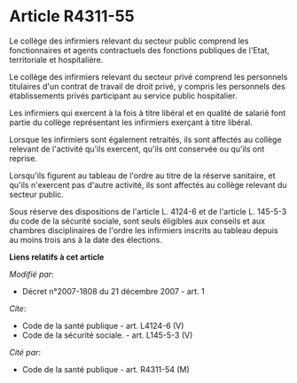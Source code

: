 # Article R4311-55

Le collège des infirmiers relevant du secteur public comprend les fonctionnaires et agents contractuels des fonctions
publiques de l'Etat, territoriale et hospitalière. 

Le collège des infirmiers relevant du secteur privé comprend les personnels titulaires d'un contrat de travail de droit
privé, y compris les personnels des établissements privés participant au service public hospitalier. 

Les infirmiers qui exercent à la fois à titre libéral et en qualité de salarié font partie du collège représentant les
infirmiers exerçant à titre libéral. 

Lorsque les infirmiers sont également retraités, ils sont affectés au collège relevant de l'activité qu'ils exercent, qu'ils
ont conservée ou qu'ils ont reprise. 

Lorsqu'ils figurent au tableau de l'ordre au titre de la réserve sanitaire, et qu'ils n'exercent pas d'autre activité, ils
sont affectés au collège relevant du secteur public. 

Sous réserve des dispositions de l'article L. 4124-6 et de l'article L. 145-5-3 du code de la sécurité sociale, sont seuls
éligibles aux conseils et aux chambres disciplinaires de l'ordre les infirmiers inscrits au tableau depuis au moins trois ans
à la date des élections.

**Liens relatifs à cet article**

_Modifié par_:

  - Décret n°2007-1808 du 21 décembre 2007 - art. 1

_Cite_:

  - Code de la santé publique - art. L4124-6 (V)
  - Code de la sécurité sociale. - art. L145-5-3 (V)

_Cité par_:

  - Code de la santé publique - art. R4311-54 (M)
